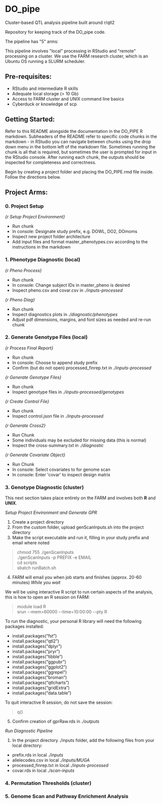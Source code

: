# DO_pipe
Cluster-based QTL analysis pipeline built around r/qtl2

Repository for keeping track of the DO_pipe code. 

The pipeline has "5" arms:

This pipeline involves "local" processing in RStudio and "remote" processing on a cluster. We use the FARM research cluster, which is an Ubuntu OS running a SLURM scheduler. 

## Pre-requisites:
- RStudio and intermediate R skills
- Adequate local storage (> 10 Gb)
- Access to FARM cluster and UNIX command line basics
- Cyberduck or knowledge of scp

## Getting Started:

Refer to this README alongside the documentation in the DO_PIPE R markdown. Subheaders of the README refer to specific code chunks in the markdown - in RStudio you can navigate between chunks using the drop down menu in the bottom left of the markdown file. Sometimes running the chunk is all that is required, but sometimes the user is prompted for input in the RStudio console. After running each chunk, the outputs should be inspected for completeness and correctness. 

Begin by creating a project folder and placing the DO_PIPE.rmd file inside. Follow the directions below. 

## Project Arms: 

### 0. Project Setup

*{r Setup Project Environment}*
- Run chunk 
- In console: Designate study prefix, e.g. DOWL, DO2, DOmoms
- Inspect new project folder architecture
- Add input files and format master_phenotypes.csv according to the instructions in the markdown

### 1. Phenotype Diagnostic (local)

*{r Pheno Process}*
- Run chunk 
- In console: Change subject IDs in master_pheno is desired
- Inspect pheno.csv and covar.csv in *./inputs-processed* 

*{r Pheno Diag}*
- Run chunk
- Inspect diagnostics plots in *./diagnostic/phenotypes*
- Adjust pdf dimensions, margins, and font sizes as needed and re-run chunk

### 2. Generate Genotype Files (local)

*{r Process Final Report}*
- Run chunk
- In console: Choose to append study prefix 
- Confirm (but do not open) processed_finrep.txt in *./inputs-processed*

*{r Generate Genotype Files}*
- Run chunk 
- Inspect genotype files in *./inputs-processed/genotypes*

*{r Create Control File}*
- Run chunk
- Inspect control.json file in *./inputs-processed*

*{r Generate Cross2}*
- Run Chunk
- Some individuals may be excluded for missing data (this is normal) 
- Inspect the cross-summary.txt in *./diagnostic*

*{r Generate Covariate Object}*
- Run Chunk
- In console: Select covariates to for genome scan
- In console: Enter 'covar' to inspect design matrix

### 3. Genotype Diagnostic (cluster)

This next section takes place entirely on the FARM and involves both **R** and **UNIX**. 

*Setup Project Environment and Generate GPR*

1. Create a project directory
2. From the custom folder, upload genScanInputs.sh into the project directory
3. Make the script executable and run it, filling in your study prefix and email where noted

> chmod 755 ./genScanInputs\
> ./genScanInputs -p PREFIX -e EMAIL\
> cd scripts\
> sbatch runBatch.sh

4. FARM will email you when job starts and finishes (approx. 20-60 minutes)
*While you wait*

We will be using interactive R script to run certain aspects of the analysis, this is how to open an R session on FARM:

>module load R\
>srun --mem=60000 --time=10:00:00 --pty R

To run the diagnostic, your personal R library will need the following packages installed:

- install.packages(“fst”)
- install.packages(“qtl2”)
- install.packages(“dplyr”)
- install.packages(“pryr”)
- install.packages(“tibble”) 
- install.packages(“ggpubr”)
- install.packages(“ggplot2”)
- install.packages(“ggrepel”)
- install.packages(“broman”)
- install.packages(“qtlcharts”)
- install.packages(“gridExtra”)
- install.packages(“data.table”)

To quit interactive R session, do not save the session:

> q()


5. Confirm creation of gprRaw.rds in *./outputs*

*Run Diagnostic Pipeline*

1. In the project directory ./inputs folder, add the following files from your local directory:
- prefix.rds in local *./inputs*
- allelecodes.csv in local *./inputs/MUGA*
- processed_finrep.txt in local *./inputs-processed*
- covar.rds in local *./scan-inputs*



### 4. Permutation Thresholds (cluster)
### 5. Genome Scan and Pathway Enrichment Analysis

